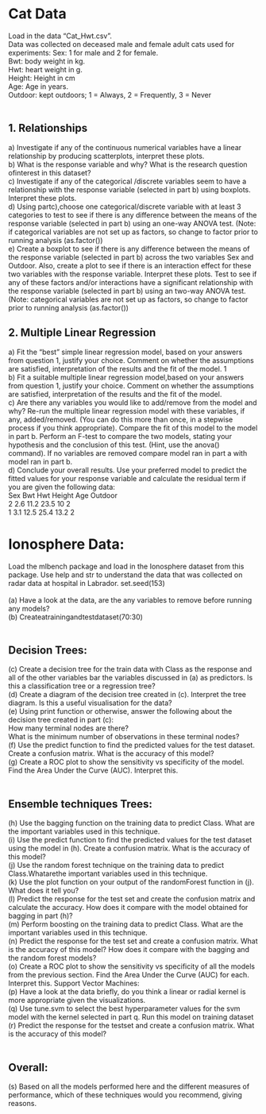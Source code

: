 # Cat Data<br>
Load in the data “Cat_Hwt.csv”.<br>
Data was collected on deceased male and female adult cats used for experiments: Sex: 1 for male and 2 for female.<br>
Bwt: body weight in kg.<br>
Hwt: heart weight in g.<br>
Height: Height in cm<br>
Age: Age in years.<br>
Outdoor: kept outdoors; 1 = Always, 2 = Frequently, 3 = Never<br><br>
## 1. Relationships<br>
a) Investigate if any of the continuous numerical variables have a linear relationship by producing scatterplots, interpret these plots.<br>
b) What is the response variable and why? What is the research question ofinterest in this dataset?<br>
c) Investigate if any of the categorical /discrete variables seem to have a relationship with the response variable (selected in part b) using boxplots. Interpret these plots.<br>
d) Using partc),choose one categorical/discrete variable with at least 3 categories to test to see if there is any difference between the means of the response variable (selected in part b) using an one-way ANOVA test. (Note: if categorical variables are not set up as factors, so change to factor prior to running analysis (as.factor())<br>
e) Create a boxplot to see if there is any difference between the means of the response variable (selected in part b) across the two variables Sex and Outdoor. Also, create a plot to see if there is an interaction effect for these two variables with the response variable. Interpret these plots. Test to see if any of these factors and/or interactions have a significant relationship with the response variable (selected in part b) using an two-way ANOVA test. (Note: categorical variables are not set up as factors, so change to factor prior to running analysis (as.factor())<br>
## 2. Multiple Linear Regression<br>
a) Fit the “best” simple linear regression model, based on your answers from question 1, justify your choice. Comment on whether the assumptions are satisfied, interpretation of the results and the fit of the model.
     1<br>
b) Fit a suitable multiple linear regression model,based on your answers from question 1, justify your choice. Comment on whether the assumptions are satisfied, interpretation of the results and the fit of the model.<br>
c) Are there any variables you would like to add/remove from the model and why? Re-run the multiple linear regression model with these variables, if any, added/removed. (You can do this more than once, in a stepwise process if you think appropriate). Compare the fit of this model to the model in part b. Perform an F-test to compare the two models, stating your hypothesis and the conclusion of this test. (Hint, use the anova() command). If no variables are removed compare model ran in part a with model ran in part b.<br>
d) Conclude your overall results. Use your preferred model to predict the fitted values for your response variable and calculate the residual term if you are given the following data:<br>
Sex Bwt Hwt Height Age Outdoor <br>2 2.6 11.2 23.5 10 2<br>
1 3.1 12.5 25.4 13.2 2

# Ionosphere Data:<br>
Load the mlbench package and load in the Ionosphere dataset from this package. Use help and str to understand the data that was collected on radar data at hospital in Labrador.
set.seed(153)<br><br>
(a) Have a look at the data, are the any variables to remove before running any models?<br>
(b) Createatrainingandtestdataset(70:30) <br><br>
## Decision Trees:<br>
(c) Create a decision tree for the train data with Class as the response and all of the other variables bar the variables discussed in (a) as predictors. Is this a classification tree or a regression tree?<br>
(d) Create a diagram of the decision tree created in (c). Interpret the tree diagram. Is this a useful visualisation for the data?<br>
(e) Using print function or otherwise, answer the following about the decision tree created in part (c):<br>
How many terminal nodes are there?<br>
What is the minimum number of observations in these terminal nodes?<br>
(f) Use the predict function to find the predicted values for the test dataset. Create a confusion matrix. What is the accuracy of this model?<br>
(g) Create a ROC plot to show the sensitivity vs specificity of the model. Find the Area Under the Curve (AUC). Interpret this.<br><br>
## Ensemble techniques Trees:<br>
(h) Use the bagging function on the training data to predict Class. What are the important variables used in this technique.<br>
(i) Use the predict function to find the predicted values for the test dataset using the model in (h). Create a confusion matrix. What is the accuracy of this model?<br>
(j) Use the random forest technique on the training data to predict Class.Whatarethe important variables used in this technique.<br>
(k) Use the plot function on your output of the randomForest function in (j). What does it tell you?<br>
(l) Predict the response for the test set and create the confusion matrix and calculate the accuracy. How does it compare with the model obtained for bagging in part (h)?<br>
(m) Perform boosting on the training data to predict Class. What are the important variables used in this technique.<br>
(n) Predict the response for the test set and create a confusion matrix. What is the accuracy of this model? How does it compare with the bagging and the random forest models?<br>
(o) Create a ROC plot to show the sensitivity vs specificity of all the models from the previous section. Find the Area Under the Curve (AUC) for each. Interpret this.
Support Vector Machines:<br>
(p) Have a look at the data briefly, do you think a linear or radial kernel is more appropriate given the visualizations.<br>
(q) Use tune.svm to select the best hyperparameter values for the svm model with the kernel selected in part q. Run this model on training dataset<br>
(r) Predict the response for the testset and create a confusion matrix. What is the accuracy of this model?<br><br>
## Overall:<br>
(s) Based on all the models performed here and the different measures of performance, which of these techniques would you recommend, giving reasons.
                        

